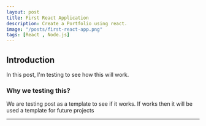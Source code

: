 ```yaml
---
layout: post
title: First React Application
description: Create a Portfolio using react.
image: "/posts/first-react-app.png"
tags: [React , Node.js]
---
```


## Introduction

In this post, I'm testing to see how this will work.

### Why we testing this?

We are testing post as a template to see if it works. If works then it will be used a template for future projects

---